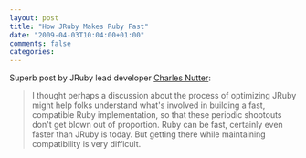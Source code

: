 ```yaml
---
layout: post
title: "How JRuby Makes Ruby Fast"
date: "2009-04-03T10:04:00+01:00"
comments: false
categories: 
---
```


<p>Superb post by JRuby lead developer <a href="http://blog.headius.com/2009/04/how-jruby-makes-ruby-fast.html">Charles Nutter</a>:</p>

<blockquote>
<p>I thought perhaps a discussion about the process of optimizing JRuby might help folks understand what's involved in building a fast, compatible Ruby implementation, so that these periodic shootouts don't get blown out of proportion. Ruby can be fast, certainly even faster than JRuby is today. But getting there while maintaining compatibility is very difficult.</p>
</blockquote>


